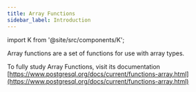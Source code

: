 ```yaml
---
title: Array Functions
sidebar_label: Introduction
---
```


import K from '@site/src/components/K';

Array functions are a set of functions for use with array types.

To fully study Array Functions, visit its documentation [https://www.postgresql.org/docs/current/functions-array.html](https://www.postgresql.org/docs/current/functions-array.html)